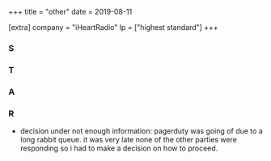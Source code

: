 +++
title = "other"
date = 2019-08-11

[extra]
company = "iHeartRadio"
lp = ["highest standard"]
+++

### S
### T
### A
### R
- decision under not enough information: pagerduty was going of due to a long rabbit queue. it was very late none of the other parties were responding
  so i had to make a decision on how to proceed.
